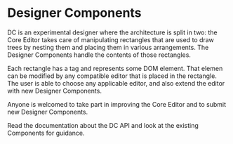 # Designer Components

DC is an experimental designer where the architecture is split in two:
the Core Editor takes care of manipulating rectangles that are
used to draw trees by nesting them and placing them in various
arrangements. The Designer Components handle the contents of those
rectangles.

Each rectangle has a tag and represents some DOM element. That elemen
can be modified by any compatible editor that is placed in the rectangle.
The user is able to choose any applicable editor, and also extend the
editor with new Designer Components.

Anyone is welcomed to take part in improving the Core Editor and to submit
new Designer Components.

Read the documentation about the DC API and look at the existing Components
for guidance.
